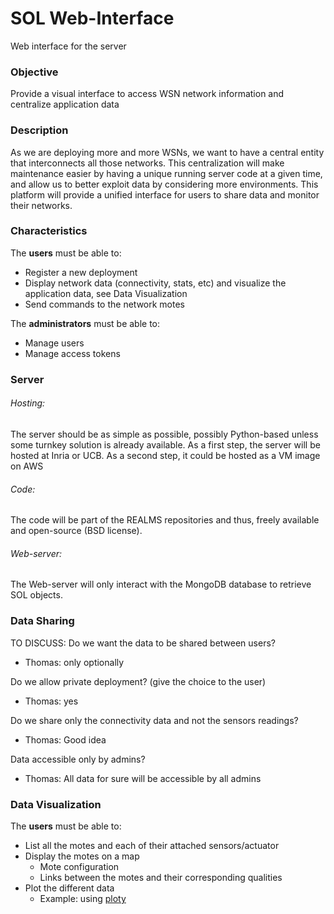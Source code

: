 # SOL Web-Interface
Web interface for the server

### Objective
Provide a visual interface to access WSN network information and centralize application data

### Description
As we are deploying more and more WSNs, we want to have a central entity that interconnects all those networks. This centralization will make maintenance easier by having a unique running server code at a given time, and allow us to better exploit data by considering more environments. This platform will provide a unified interface for users to share data and monitor their networks.

### Characteristics
The **users** must be able to:
  * Register a new deployment
  * Display network data (connectivity, stats, etc) and visualize the application data, see Data Visualization
  * Send commands to the network motes

The **administrators** must be able to:
  * Manage users
  * Manage access tokens

### Server
###### Hosting:
The server should be as simple as possible, possibly Python-based unless some turnkey solution is already available.
As a first step, the server will be hosted at Inria or UCB.
As a second step, it could be hosted as a VM image on AWS

###### Code:
The code will be part of the REALMS repositories and thus, freely available and open-source (BSD license).

###### Web-server:
The Web-server will only interact with the MongoDB database to retrieve SOL objects.

### Data Sharing
TO DISCUSS: 
Do we want the data to be shared between users?
  * Thomas: only optionally

Do we allow private deployment? (give the choice to the user)
  * Thomas: yes

Do we share only the connectivity data and not the sensors readings?
  * Thomas: Good idea

Data accessible only by admins?
  * Thomas: All data for sure will be accessible by all admins

### Data Visualization
The **users** must be able to:
  * List all the motes and each of their attached sensors/actuator
  * Display the motes on a map
    * Mote configuration
    * Links between the motes and their corresponding qualities
  * Plot the different data 
    * Example: using [ploty](https://plot.ly/)
